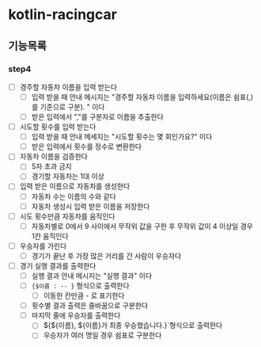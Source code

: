 # kotlin-racingcar

## 기능목록

### step4
- [ ] 경주할 자동차 이름을 입력 받는다 
  - [ ] 입력 받을 때 안내 메시지는 "경주할 자동차 이름을 입력하세요(이름은 쉼표(,)를 기준으로 구분).
    " 이다
  - [ ] 받은 입력에서 ","를 구분자로 이름을 추출한다
- [ ] 시도할 횟수를 입력 받는다 
  - [ ] 입력 받을 때 안내 메세지는 "시도할 횟수는 몇 회인가요?" 이다 
  - [ ] 받은 입력에서 횟수를 정수로 변환한다
- [ ] 자동차 이름을 검증한다
  - [ ] 5자 초과 금지 
  - [ ] 경기할 자동차는 1대 이상
- [ ] 입력 받은 이름으로 자동차를 생성한다 
  - [ ] 자동차 수는 이름의 수와 같다 
  - [ ] 자동차 생성시 입력 받은 이름을 저장한다
- [ ] 시도 횟수만큼 자동차를 움직인다
  - [ ] 자동차별로 0에서 9 사이에서 무작위 값을 구한 후 무작위 값이 4 이상일 경우 1칸 움직인다
- [ ] 우승자를 가린다 
  - [ ] 경기가 끝난 후 가장 많은 거리를 간 사람이 우승자다 
- [ ] 경기 실행 결과를 출력한다 
  - [ ] 실행 결과 안내 메시지는 "실행 결과" 이다 
  - [ ] `{$이름 : -- }` 형식으로 출력한다 
    - [ ] 이동한 칸만큼 - 로 표기한다 
  - [ ] 횟수별 결과 출력은 줄바꿈으로 구분한다
  - [ ] 마지막 줄에 우승자를 출력한다 
    - [ ] ${${이름}, ${이름}가 최종 우승했습니다.}`형식으로 출력한다 
    - [ ] 우승자가 여러 명일 경우 쉼표로 구분한다
